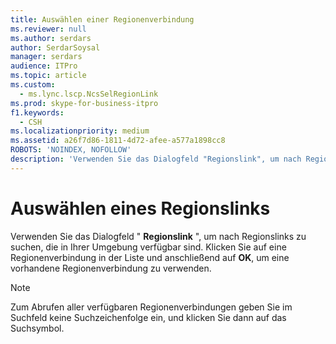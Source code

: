 ```yaml
---
title: Auswählen einer Regionenverbindung
ms.reviewer: null
ms.author: serdars
author: SerdarSoysal
manager: serdars
audience: ITPro
ms.topic: article
ms.custom:
  - ms.lync.lscp.NcsSelRegionLink
ms.prod: skype-for-business-itpro
f1.keywords:
  - CSH
ms.localizationpriority: medium
ms.assetid: a26f7d86-1811-4d72-afee-a577a1898cc8
ROBOTS: 'NOINDEX, NOFOLLOW'
description: 'Verwenden Sie das Dialogfeld "Regionslink", um nach Regionslinks zu suchen, die in Ihrer Umgebung verfügbar sind. Klicken Sie auf eine Regionenverbindung in der Liste und anschließend auf OK, um eine vorhandene Regionenverbindung zu verwenden.'
---
```


# <a name="select-a-region-link"></a>Auswählen eines Regionslinks
 
Verwenden Sie das Dialogfeld " **Regionslink** ", um nach Regionslinks zu suchen, die in Ihrer Umgebung verfügbar sind. Klicken Sie auf eine Regionenverbindung in der Liste und anschließend auf **OK**, um eine vorhandene Regionenverbindung zu verwenden.
  
> [!NOTE]
> Zum Abrufen aller verfügbaren Regionenverbindungen geben Sie im Suchfeld keine Suchzeichenfolge ein, und klicken Sie dann auf das Suchsymbol. 
  
 
  

